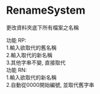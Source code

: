 # RenameSystem
更改資料夾底下所有檔案之名稱

功能 RP:  
  1.輸入欲取代的舊名稱  
  2.輸入取代的新名稱  
  3.其他字串不變, 直接取代  
功能 RN:  
  1.輸入欲取代的新名稱  
  2.自動從0000開始編號, 並取代舊字串  
